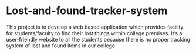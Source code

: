 # Lost-and-found-tracker-system
This project is to develop a web based application which provides facility for students/faculty to find
their lost things within college premises. It’s a user-friendly website to all the students because there is
no proper tracking system of lost and found items in our college
